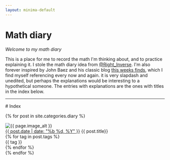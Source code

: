 ```yaml
---
layout: minima-default
---
```


# Math diary

*Welcome to my math diary*

This is a place for me to record the math I'm thinking about, and to practice explaining it. I stole the math diary idea from [@Right_Inverse](https://twitter.com/Right_Inverse/status/1652711830500831232). I'm also forever inspired by John Baez and his classic blog [this weeks finds](https://math.ucr.edu/home/baez/TWF.html), which I find myself referencing every now and again. it is very slapdash and unedited, but perhaps the explanations would be interesting to a hypothetical someone. The entries with explanations are the ones with titles in the index below. 


<hr class = "mine">
# Index

{% for post in site.categories.diary %}
<div class="post-preview">
 <img class="post-preview__left" src="{{ post.image }}" alt="{{ page.image_alt }}">
 <div class="post-preview__right">
   <a class="preview-title" href="{{ post.url }}">{{ post.date | date: "%b %d, %Y" }}</a>
   <span>{{ post.title}}</span>
   <div class="tag-group">
     {% for tag in post.tags %}
       <div class="tag"><span class="tag-text">{{ tag }}</span></div>
     {% endfor %}
   </div>
 </div>
</div>
{% endfor %}